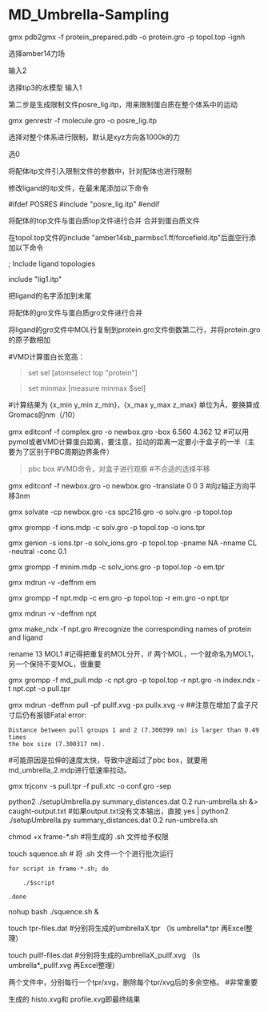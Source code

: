 # MD_Umbrella-Sampling

gmx pdb2gmx -f protein_prepared.pdb -o protein.gro -p topol.top -ignh

  选择amber14力场
  
输入2
  
  选择tip3的水模型
输入1
  
  第二步是生成限制文件posre_lig.itp，用来限制蛋白质在整个体系中的运动

gmx genrestr -f molecule.gro -o posre_lig.itp
  
  选择对整个体系进行限制，默认是xyz方向各1000k的力

选0

  将配体itp文件引入限制文件的参数中，针对配体也进行限制

修改ligand的itp文件，在最末尾添加以下命令  

#ifdef POSRES
#include "posre_lig.itp"
#endif

  将配体的top文件与蛋白质top文件进行合并 合并到蛋白质文件

在topol.top文件的include "amber14sb_parmbsc1.ff/forcefield.itp"后面空行添加以下命令

; Include ligand topologies

include "lig1.itp"

把ligand的名字添加到末尾

  将配体的gro文件与蛋白质gro文件进行合并

将ligand的gro文件中MOL行复制到protein.gro文件倒数第二行，并将protein.gro的原子数相加

#VMD计算蛋白长宽高：
>set sel [atomselect top "protein"]

>set minmax [measure minmax $sel]

#计算结果为 {x_min y_min z_min}，{x_max y_max z_max} 单位为Å，要换算成Gromacs的nm（/10）

gmx editconf -f complex.gro -o newbox.gro -box 6.560 4.362 12  #可以用pymol或者VMD计算蛋白距离，要注意，拉动的距离一定要小于盒子的一半（主要为了区别于PBC周期边界条件）

> pbc box #VMD命令，对盒子进行观察
#不合适的选择平移

gmx editconf -f newbox.gro -o newbox.gro  -translate 0 0 3 #向z轴正方向平移3nm

gmx solvate -cp newbox.gro -cs spc216.gro -o solv.gro -p topol.top

gmx grompp -f ions.mdp -c solv.gro -p topol.top -o ions.tpr

gmx genion -s ions.tpr -o solv_ions.gro -p topol.top -pname NA -nname CL -neutral -conc 0.1

gmx grompp -f minim.mdp -c solv_ions.gro -p topol.top -o em.tpr

gmx mdrun -v -deffnm em

gmx grompp -f npt.mdp -c em.gro -p topol.top -r em.gro -o npt.tpr

gmx mdrun -v -deffnm npt

gmx make_ndx -f npt.gro #recognize the corresponding names of protein and ligand
                     
rename 13 MOL1    #记得把重复的MOL分开，if 两个MOL，一个就命名为MOL1，另一个保持不变MOL，很重要


gmx grompp -f md_pull.mdp -c npt.gro -p topol.top -r npt.gro -n index.ndx -t npt.cpt -o pull.tpr

gmx mdrun -deffnm pull -pf pullf.xvg -px pullx.xvg -v 
##注意在增加了盒子尺寸后仍有报错Fatal error:
```
Distance between pull groups 1 and 2 (7.300399 nm) is larger than 0.49 times
the box size (7.300317 nm).
```
#可能原因是拉伸的速度太快，导致中途超过了pbc box，就要用md_umbrella_2.mdp进行低速率拉动。

gmx trjconv -s pull.tpr -f pull.xtc -o conf.gro -sep

python2 ./setupUmbrella.py summary_distances.dat 0.2 run-umbrella.sh &> caught-output.txt   #如果output.txt没有文本输出，直接 yes | python2 ./setupUmbrella.py summary_distances.dat 0.2 run-umbrella.sh

chmod +x frame-*.sh  #将生成的 .sh 文件给予权限

touch  squence.sh  # 将 .sh 文件一个个进行批次运行

```
for script in frame-*.sh; do

    ./$script

.done
```
nohup bash ./squence.sh &



touch tpr-files.dat    #分别将生成的umbrellaX.tpr （ls umbrella*.tpr 再Excel整理）

touch pullf-files.dat  #分别将生成的umbrellaX_pullf.xvg （ls umbrella*_pullf.xvg 再Excel整理）


两个文件中，分别每行一个tpr/xvg，删除每个tpr/xvg后的多余空格。  #非常重要

生成的 histo.xvg和 profile.xvg即最终结果


